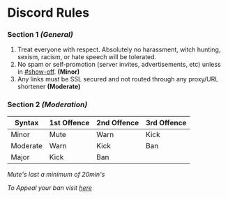 # Discord Rules

### Section 1 _(General)_


1. Treat everyone with respect. Absolutely no harassment, witch hunting, sexism, racism, or hate speech will be tolerated.</li>
2. No spam or self-promotion (server invites, advertisements, etc) unless in [#show-off](https://discord.com/channels/795863486970200074/795907542031007755). **(Minor)**
3. Any links must be SSL secured and not routed through any proxy/URL shortener **(Moderate)**

### Section 2 _(Moderation)_

| Syntax      | 1st Offence | 2nd Offence | 3rd Offence |
| ----------- | ----------- | ----------- | ----------- |
| Minor       | Mute        | Warn        | Kick        |
| Moderate    | Warn        | Kick        | Ban         |
| Major       | Kick        | Ban         |             |

_Mute's last a minimum of 20min's_

_To Appeal your ban visit [here](https://newauth.js.org/discord/ban-appeal)_
